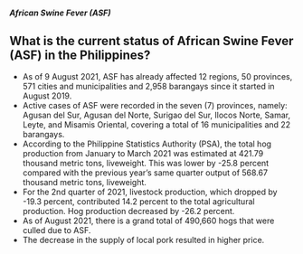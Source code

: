 ##### African Swine Fever (ASF)

## What is the current status of African Swine Fever (ASF) in the Philippines?


 - As of 9 August 2021, ASF has already affected 12 regions, 50 provinces, 571 cities and municipalities and 2,958 barangays since it started in August 2019. 
 - Active cases of ASF were recorded in the seven (7) provinces, namely: Agusan del Sur, Agusan del Norte, Surigao del Sur, Ilocos Norte, Samar, Leyte, and Misamis Oriental, covering a total of 16 municipalities and 22 barangays.
 - According to the Philippine Statistics Authority (PSA), the total hog production from January to March 2021 was estimated at 421.79 thousand metric tons, liveweight. This was lower by -25.8 percent compared with the previous year’s same quarter output of 568.67 thousand metric tons, liveweight.
 - For the 2nd quarter of 2021, livestock production, which dropped by -19.3 percent, contributed 14.2 percent to the total agricultural production. Hog production decreased by -26.2 percent.
 - As of August 2021, there is a grand total of 490,660 hogs that were culled due to ASF.
 - The decrease in the supply of local pork resulted in higher price.
